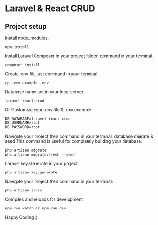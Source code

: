 # Laravel & React CRUD

## Project setup
Install node_modules.
```
npm install
```

Install Laravel Composer in your project folder, command in your terminal. 
```
composer install
```

Create .env file just command in your terminal:
```
cp .env.example .env
```

Database name set in your local server.
```
laravel-react-crud
```

Or Customize your .env file & .env.example
```
DB_DATABASE=laravel-react-crud
DB_USERNAME=root
DB_PASSWORD=root
```

Navigate your project then command in your terminal, database migrate & seed
This command is useful for completely building your database:
```
php artisan migrate
php artisan migrate:fresh --seed
```

Laravel key:Generate in your project
```
php artisan key:generate
```
Navigate your project then command in your terminal:
``` 
php artisan serve
```

Compiles and reloads for development
``` 
npm run watch or npm run dev
```
Happy Coding :)